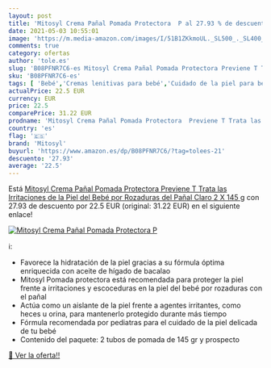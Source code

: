 ```yaml
---
layout: post
title: 'Mitosyl Crema Pañal Pomada Protectora  P al 27.93 % de descuento'
date: 2021-05-03 10:55:01
image: 'https://m.media-amazon.com/images/I/51B1ZKkmoUL._SL500_._SL400_.jpg'
comments: true
category: ofertas
author: 'tole.es'
slug: 'B08PFNR7C6-es Mitosyl Crema Pañal Pomada Protectora Previene T Trata las...'
sku: 'B08PFNR7C6-es'
tags: [ 'Bebé','Cremas lenitivas para bebé','Cuidado de la piel para bebé','Higiene y cuidado','bebé','mitosyl','pañal', ]
actualPrice: 22.5 EUR
currency: EUR
price: 22.5
comparePrice: 31.22 EUR
prodname: 'Mitosyl Crema Pañal Pomada Protectora  Previene T Trata las Irritaciones de la Piel del Bebé por Rozaduras del Pañal  Claro 2 X 145 g'
country: 'es'
flag: '🇪🇸'
brand: 'Mitosyl'
buyurl: 'https://www.amazon.es/dp/B08PFNR7C6/?tag=tolees-21'
descuento: '27.93'
average: '22.5'
---
```


Está [Mitosyl Crema Pañal Pomada Protectora  Previene T Trata las Irritaciones de la Piel del Bebé por Rozaduras del Pañal  Claro 2 X 145 g](https://www.amazon.es/dp/B08PFNR7C6/?tag=tolees-21) con 27.93 de descuento por 22.5 EUR (original: 31.22 EUR) en el siguiente enlace!

[![Mitosyl Crema Pañal Pomada Protectora  P](https://m.media-amazon.com/images/I/51B1ZKkmoUL._SL500_._SL400_.jpg)](https://www.amazon.es/dp/B08PFNR7C6/?tag=tolees-21)

ℹ️:

- Favorece la hidratación de la piel gracias a su fórmula óptima enriquecida con aceite de hígado de bacalao
- Mitosyl Pomada protectora está recomendada para proteger la piel frente a irritaciones y escoceduras en la piel del bebé por rozaduras con el pañal
- Actúa como un aislante de la piel frente a agentes irritantes, como heces u orina, para mantenerlo protegido durante más tiempo
- Fórmula recomendada por pediatras para el cuidado de la piel delicada de tu bebé
- Contenido del paquete: 2 tubos de pomada de 145 gr y prospecto

[🛒 Ver la oferta!!](https://www.amazon.es/dp/B08PFNR7C6/?tag=tolees-21)
